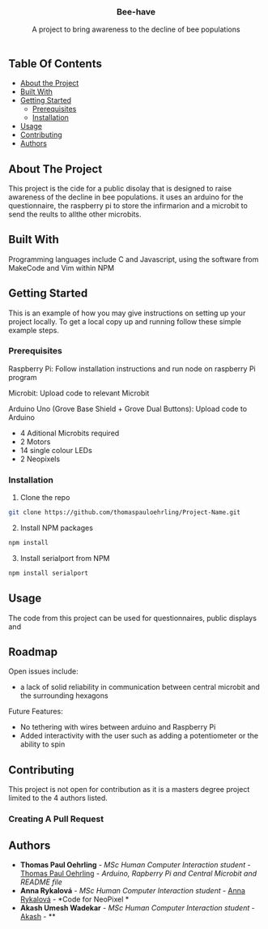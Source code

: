 <br/>
<p align="center">
  <h3 align="center">Bee-have</h3>

  <p align="center">
    A project to bring awareness to the decline of bee populations
    <br/>
    <br/>
  </p>
</p>



## Table Of Contents

* [About the Project](#about-the-project)
* [Built With](#built-with)
* [Getting Started](#getting-started)
  * [Prerequisites](#prerequisites)
  * [Installation](#installation)
* [Usage](#usage)
* [Contributing](#contributing)
* [Authors](#authors)

## About The Project

This project is the cide for a public disolay that is designed to raise awareness of the decline in bee populations. it uses an arduino for the questionnaire, the raspberry pi to store the infirmarion and a microbit to send the reults to allthe other microbits.



## Built With

Programming languages include C and Javascript, using the software from MakeCode and Vim within NPM

## Getting Started

This is an example of how you may give instructions on setting up your project locally.
To get a local copy up and running follow these simple example steps.

### Prerequisites

Raspberry Pi:
Follow installation instructions and run node on raspberry Pi program

Microbit:
Upload code to relevant Microbit 

Arduino Uno (Grove Base Shield + Grove Dual Buttons):
Upload code to Arduino

* 4 Aditional Microbits required
* 2 Motors
* 14 single colour LEDs
* 2 Neopixels

### Installation



1. Clone the repo

```sh
git clone https://github.com/thomaspauloehrling/Project-Name.git
```

2. Install NPM packages

```sh
npm install
```

3. Install serialport from NPM

```sh
npm install serialport
```

## Usage

The code from this project can be used for questionnaires, public displays and 

## Roadmap

Open issues include:
* a lack of solid reliability in communication between central microbit and the surrounding hexagons

Future Features:
* No tethering with wires between arduino  and Raspberry Pi
* Added interactivity with the user such as adding a potentiometer or the ability to spin

## Contributing

This project is not open for contribution as it is a masters degree project limited to the 4 authors listed.

### Creating A Pull Request



## Authors

* **Thomas Paul Oehrling** - *MSc Human Computer Interaction student* - [Thomas Paul Oehrling](https://github.com/thomaspauloehrling/) - *Arduino, Rapberry Pi and Central Microbit and README file*
* **Anna Rykalová** - *MSc Human Computer Interaction student* - [Anna Rykalová]() - *Code for NeoPixel *
* **Akash Umesh Wadekar** - *MSc Human Computer Interaction student* - [Akash]() - **


